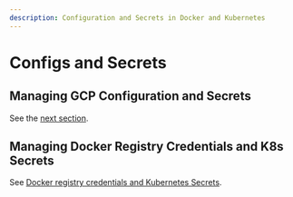 ```yaml
---
description: Configuration and Secrets in Docker and Kubernetes
---
```


# Configs and Secrets

## Managing GCP Configuration and Secrets

See the [next section](passing-config-and-secrets/).

## Managing Docker Registry Credentials and K8s Secrets

See [Docker registry credentials and Kubernetes Secrets](docker-registry-credentials-and-kubernetes-secrets.md).

